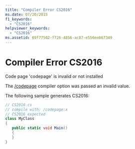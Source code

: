 ```yaml
---
title: "Compiler Error CS2016"
ms.date: 07/20/2015
f1_keywords: 
  - "CS2016"
helpviewer_keywords: 
  - "CS2016"
ms.assetid: 69f77502-f726-4856-ac87-e556eeb67349
---
```

# Compiler Error CS2016
Code page 'codepage' is invalid or not installed  
  
 The [/codepage](../../csharp/language-reference/compiler-options/codepage-compiler-option.md) compiler option was passed an invalid value.  
  
 The following sample generates CS2016:  
  
```csharp  
// CS2016.cs  
// compile with: /codepage:x  
// CS2016 expected  
class MyClass  
{  
   public static void Main()  
   {  
   }  
}  
```
